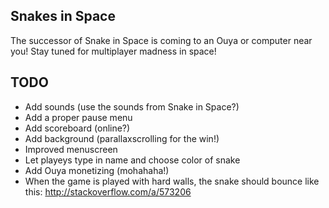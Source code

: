 Snakes in Space
---------------
The successor of Snake in Space is coming to an Ouya or computer near you! Stay tuned for multiplayer madness in space! 

TODO
----
* Add sounds (use the sounds from Snake in Space?)
* Add a proper pause menu
* Add scoreboard (online?)
* Add background (parallaxscrolling for the win!)
* Improved menuscreen
* Let playeys type in name and choose color of snake
* Add Ouya monetizing (mohahaha!)
* When the game is played with hard walls, the snake should bounce like this: http://stackoverflow.com/a/573206

